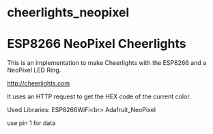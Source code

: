 # cheerlights_neopixel

# ESP8266 NeoPixel Cheerlights

This is an implementation to make Cheerlights with the ESP8266 and a NeoPixel LED Ring.

http://cheerlights.com  

It uses an HTTP request to get the HEX code of the current color.

Used Libraries: 
ESP8266WiFi&lt;br>
Adafruit_NeoPixel 

use pin 1 for data
